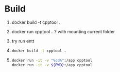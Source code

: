 # Build
1. docker build -t cpptool .
2. docker run cpptool ...? with mounting current folder
3. try run entt

1.  ```bash
    docker build -t cpptool .
2.  ```bash
    docker run -it -v "%cd%":/app cpptool
    docker run -it -v ${PWD}:/app cpptool
    ```

